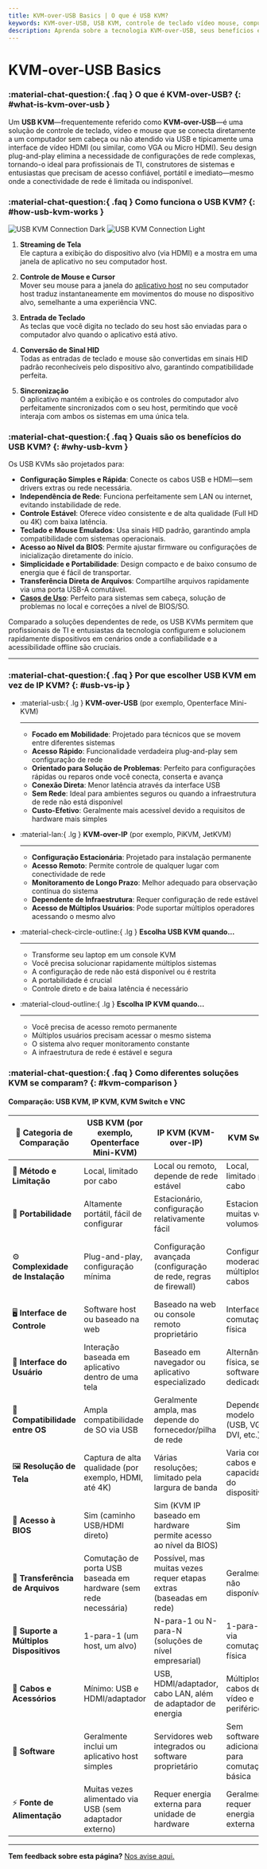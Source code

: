 ```yaml
---
title: KVM-over-USB Basics | O que é USB KVM?
keywords: KVM-over-USB, USB KVM, controle de teclado vídeo mouse, computador sem cabeça, plug-and-play, independente de rede, profissionais de TI, construtores de sistemas, KVM portátil, acesso à BIOS
description: Aprenda sobre a tecnologia KVM-over-USB, seus benefícios e como ela se compara a outras soluções KVM. Ideal para profissionais de TI e construtores de sistemas que precisam de controle de dispositivos portátil e independente de rede.
---
```


# KVM-over-USB Basics

### :material-chat-question:{ .faq } O que é KVM-over-USB? {: #what-is-kvm-over-usb }

Um **USB KVM**—frequentemente referido como **KVM-over-USB**—é uma solução de controle de teclado, vídeo e mouse que se conecta diretamente a um computador sem cabeça ou não atendido via USB e tipicamente uma interface de vídeo HDMI (ou similar, como VGA ou Micro HDMI). Seu design plug-and-play elimina a necessidade de configurações de rede complexas, tornando-o ideal para profissionais de TI, construtores de sistemas e entusiastas que precisam de acesso confiável, portátil e imediato—mesmo onde a conectividade de rede é limitada ou indisponível.

### :material-chat-question:{ .faq } Como funciona o USB KVM? {: #how-usb-kvm-works }

![USB KVM Connection Dark](/images/usbkvm/usb-kvm-connect-dark.svg#only-dark)
![USB KVM Connection Light](/images/usbkvm/usb-kvm-connect-light.svg#only-light)

1. **Streaming de Tela**  
   Ele captura a exibição do dispositivo alvo (via HDMI) e a mostra em uma janela de aplicativo no seu computador host.

2. **Controle de Mouse e Cursor**  
   Mover seu mouse para a janela do [aplicativo host](/app) no seu computador host traduz instantaneamente em movimentos do mouse no dispositivo alvo, semelhante a uma experiência VNC.

3. **Entrada de Teclado**  
   As teclas que você digita no teclado do seu host são enviadas para o computador alvo quando o aplicativo está ativo.

4. **Conversão de Sinal HID**  
   Todas as entradas de teclado e mouse são convertidas em sinais HID padrão reconhecíveis pelo dispositivo alvo, garantindo compatibilidade perfeita.

5. **Sincronização**  
   O aplicativo mantém a exibição e os controles do computador alvo perfeitamente sincronizados com o seu host, permitindo que você interaja com ambos os sistemas em uma única tela.

### :material-chat-question:{ .faq } Quais são os benefícios do USB KVM? {: #why-usb-kvm }

Os USB KVMs são projetados para:

-   **Configuração Simples e Rápida**: Conecte os cabos USB e HDMI—sem drivers extras ou rede necessária.
-   **Independência de Rede**: Funciona perfeitamente sem LAN ou internet, evitando instabilidade de rede.
-   **Controle Estável**: Oferece vídeo consistente e de alta qualidade (Full HD ou 4K) com baixa latência.
-   **Teclado e Mouse Emulados**: Usa sinais HID padrão, garantindo ampla compatibilidade com sistemas operacionais.
-   **Acesso ao Nível da BIOS**: Permite ajustar firmware ou configurações de inicialização diretamente do início.
-   **Simplicidade e Portabilidade**: Design compacto e de baixo consumo de energia que é fácil de transportar.
-   **Transferência Direta de Arquivos**: Compartilhe arquivos rapidamente via uma porta USB-A comutável.
-   **[Casos de Uso](/use-cases)**: Perfeito para sistemas sem cabeça, solução de problemas no local e correções a nível de BIOS/SO.

Comparado a soluções dependentes de rede, os USB KVMs permitem que profissionais de TI e entusiastas da tecnologia configurem e solucionem rapidamente dispositivos em cenários onde a confiabilidade e a acessibilidade offline são cruciais.

---

### :material-chat-question:{ .faq } Por que escolher USB KVM em vez de IP KVM? {: #usb-vs-ip }

<div class="grid cards" markdown>

-   :material-usb:{ .lg } **KVM-over-USB** (por exemplo, Openterface Mini-KVM)

    ***

    -   **Focado em Mobilidade**: Projetado para técnicos que se movem entre diferentes sistemas
    -   **Acesso Rápido**: Funcionalidade verdadeira plug-and-play sem configuração de rede
    -   **Orientado para Solução de Problemas**: Perfeito para configurações rápidas ou reparos onde você conecta, conserta e avança
    -   **Conexão Direta**: Menor latência através da interface USB
    -   **Sem Rede**: Ideal para ambientes seguros ou quando a infraestrutura de rede não está disponível
    -   **Custo-Efetivo**: Geralmente mais acessível devido a requisitos de hardware mais simples

-   :material-lan:{ .lg } **KVM-over-IP** (por exemplo, PiKVM, JetKVM)

    ***

    -   **Configuração Estacionária**: Projetado para instalação permanente
    -   **Acesso Remoto**: Permite controle de qualquer lugar com conectividade de rede
    -   **Monitoramento de Longo Prazo**: Melhor adequado para observação contínua do sistema
    -   **Dependente de Infraestrutura**: Requer configuração de rede estável
    -   **Acesso de Múltiplos Usuários**: Pode suportar múltiplos operadores acessando o mesmo alvo

-   :material-check-circle-outline:{ .lg } **Escolha USB KVM quando…**

    ***

    -   Transforme seu laptop em um console KVM
    -   Você precisa solucionar rapidamente múltiplos sistemas
    -   A configuração de rede não está disponível ou é restrita
    -   A portabilidade é crucial
    -   Controle direto e de baixa latência é necessário

-   :material-cloud-outline:{ .lg } **Escolha IP KVM quando…**

    ***

    -   Você precisa de acesso remoto permanente
    -   Múltiplos usuários precisam acessar o mesmo sistema
    -   O sistema alvo requer monitoramento constante
    -   A infraestrutura de rede é estável e segura

</div>

### :material-chat-question:{ .faq } Como diferentes soluções KVM se comparam? {: #kvm-comparison }

#### Comparação: USB KVM, IP KVM, KVM Switch e VNC

| 🤔 **Categoria de Comparação**     | **USB KVM (por exemplo, Openterface Mini-KVM)**              | **IP KVM (KVM-over-IP)**                                | **KVM Switch**                             | **Software KVM / VNC**                       |
| ------------------------------ | ----------------------------------------------------- | ------------------------------------------------------- | ------------------------------------------ | -------------------------------------------- |
| 🎯 **Método e Limitação**     | Local, limitado por cabo                                  | Local ou remoto, depende de rede estável              | Local, limitado por cabo                       | Local/Remoto, limitado por rede                |
| 🚀 **Portabilidade**             | Altamente portátil, fácil de configurar                           | Estacionário, configuração relativamente fácil                       | Estacionário, muitas vezes volumoso                    | Baseado em software (sem hardware dedicado)       |
| ⚙️ **Complexidade de Instalação** | Plug-and-play, configuração mínima                          | Configuração avançada (configuração de rede, regras de firewall)         | Configuração moderada, múltiplos cabos            | A configuração de rede e software pode ser complexa    |
| 🖥️ **Interface de Controle**       | Software host ou baseado na web                            | Baseado na web ou console remoto proprietário                 | Interface de comutação física                  | Cliente de software no host                      |
| 👀 **Interface do Usuário**          | Interação baseada em aplicativo dentro de uma tela               | Baseado em navegador ou aplicativo especializado                | Alternância física, sem software dedicado     | Baseado em software, depende do cliente VNC        |
| 🔄 **Compatibilidade entre OS**  | Ampla compatibilidade de SO via USB                              | Geralmente ampla, mas depende do fornecedor/pilha de rede    | Depende do modelo (USB, VGA, DVI, etc.)     | Requer instalação de software compatível |
| 🖼️ **Resolução de Tela**       | Captura de alta qualidade (por exemplo, HDMI, até 4K)           | Várias resoluções; limitado pela largura de banda               | Varia com cabos e capacidades do dispositivo | Depende da velocidade da rede e do software        |
| 🔑 **Acesso à BIOS**          | Sim (caminho USB/HDMI direto)                            | Sim (KVM IP baseado em hardware permite acesso ao nível da BIOS)    | Sim                                        | Não (o SO deve estar em execução)                      |
| 📁 **Transferência de Arquivos**           | Comutação de porta USB baseada em hardware (sem rede necessária) | Possível, mas muitas vezes requer etapas extras (baseadas em rede) | Geralmente não disponível                    | Dependente de rede, dependente de software       |
| 🔗 **Suporte a Múltiplos Dispositivos**    | 1-para-1 (um host, um alvo)                         | N-para-1 ou N-para-N (soluções de nível empresarial)           | 1-para-N via comutação física                 | N-para-N, baseado em software sobre rede          |
| 🔌 **Cabos e Acessórios**    | Mínimo: USB e HDMI/adaptador                         | USB, HDMI/adaptador, cabo LAN, além de adaptador de energia        | Múltiplos cabos de vídeo e periféricos       | Conexão de rede necessária                  |
| 💾 **Software**                | Geralmente inclui um aplicativo host simples                    | Servidores web integrados ou software proprietário            | Sem software adicional para comutação básica | Servidor VNC no alvo + cliente no host        |
| ⚡️ **Fonte de Alimentação**           | Muitas vezes alimentado via USB (sem adaptador externo)           | Requer energia externa para unidade de hardware               | Geralmente requer energia externa          | N/A (puramente baseado em software)                  |

---

**Tem feedback sobre esta página?** [Nos avise aqui.](https://forms.gle/wmxoR2C1VdG36mT69)